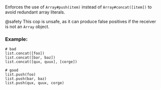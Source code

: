 Enforces the use of `Array#push(item)` instead of `Array#concat([item])`
to avoid redundant array literals.

@safety
    This cop is unsafe, as it can produce false positives if the receiver
    is not an `Array` object.

### Example:

    # bad
    list.concat([foo])
    list.concat([bar, baz])
    list.concat([qux, quux], [corge])

    # good
    list.push(foo)
    list.push(bar, baz)
    list.push(qux, quux, corge)
